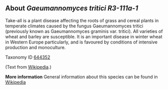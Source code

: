 **About *Gaeumannomyces tritici R3-111a-1***
-------------------------
Take-all is a plant disease affecting the roots of grass and cereal plants in temperate climates caused by the fungus Gaeumannomyces tritici (previously known as Gaeumannomyces graminis var. tritici). All varieties of wheat and barley are susceptible. It is an important disease in winter wheat in Western Europe particularly, and is favoured by conditions of intensive production and monoculture.

Taxonomy ID [644352](https://www.uniprot.org/taxonomy/644352)

(Text from [Wikipedia](https://en.wikipedia.org/).)

**More information**
General information about this species can be found in [Wikipedia](https://en.wikipedia.org/wiki/Take-all)
